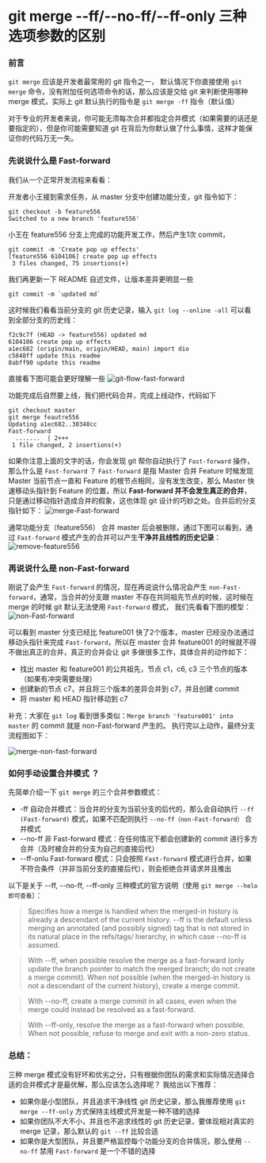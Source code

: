 # git merge --ff/--no-ff/--ff-only 三种选项参数的区别

### 前言
`git merge` 应该是开发者最常用的 git 指令之一，
默认情况下你直接使用 `git merge` 命令，没有附加任何选项命令的话，那么应该是交给 git 来判断使用哪种 merge 模式，实际上 git 默认执行的指令是 `git merge -ff` 指令（默认值）

对于专业的开发者来说，你可能无须每次合并都指定合并模式（如果需要的话还是要指定的），但是你可能需要知道 git 在背后为你默认做了什么事情，这样才能保证你的代码万无一失。

### 先说说什么是 Fast-forward

我们从一个正常开发流程来看看：

开发者小王接到需求任务，从 master 分支中创建功能分支，git 指令如下：
```shell
git checkout -b feature556
Switched to a new branch 'feature556'
```

小王在 feature556 分支上完成的功能开发工作，然后产生1次 commit，
```shell
git commit -m 'Create pop up effects'
[feature556 6104106] create pop up effects
 3 files changed, 75 insertions(+)
```

我们再更新一下 README 自述文件，让版本差异更明显一些
```shell
git commit -m `updated md`
```

这时候我们看看当前分支的 git 历史记录，输入 `git log --online -all` 可以看到全部分支的历史线：
```shell
f2c9c7f (HEAD -> feature556) updated md
6104106 create pop up effects
a1ec682 (origin/main, origin/HEAD, main) import dio
c5848ff update this readme
8abff90 update this readme
```

直接看下图可能会更好理解一些
![git-flow-fast-forward](https://pcloud-1258173945.cos.ap-guangzhou.myqcloud.com/uPic/xkrZa4.png)

功能完成后自然要上线，我们把代码合并，完成上线动作，代码如下
```shell
git checkout master
git merge feautre556
Updating a1ec682..38348cc
Fast-forward
  .......  | 2+++
 1 file changed, 2 insertions(+)
```

如果你注意上面的文字的话，你会发现 git 帮你自动执行了 `Fast-forward` 操作，那么什么是 `Fast-forward` ？ 
`Fast-forward` 是指 Master 合并 Feature 时候发现 Master 当前节点一直和 Feature 的根节点相同，没有发生改变，那么 Master 快速移动头指针到 Feature 的位置，所以 **Fast-forward 并不会发生真正的合并**，只是通过移动指针造成合并的假象，这也体现 git 设计的巧妙之处。合并后的分支指针如下：
![merge-Fast-forward](https://pcloud-1258173945.cos.ap-guangzhou.myqcloud.com/uPic/N5wea3.png)

通常功能分支（feature556） 合并 master 后会被删除，通过下图可以看到，通过 `Fast-forward` 模式产生的合并可以产生**干净并且线性的历史记录**：
![remove-feature556](https://pcloud-1258173945.cos.ap-guangzhou.myqcloud.com/uPic/sKocLW.png)



### 再说说什么是 non-Fast-forward

刚说了会产生 `Fast-forward` 的情况，现在再说说什么情况会产生 `non-Fast-forward`，通常，当合并的分支跟 master 不存在共同祖先节点的时候，这时候在 merge 的时候 git 默认无法使用 `Fast-forward` 模式，
我们先看看下图的模型：
![non-Fast-forward](https://pcloud-1258173945.cos.ap-guangzhou.myqcloud.com/uPic/1rJCd3.png)

可以看到 master 分支已经比 feature001 快了2个版本，master 已经没办法通过移动头指针来完成 `Fast-forward`，所以在 master 合并 feature001 的时候就不得不做出真正的合并，真正的合并会让 git 多做很多工作，具体合并的动作如下：
* 找出 master 和 feature001 的公共祖先，节点 c1，c6, c3 三个节点的版本 （如果有冲突需要处理）
* 创建新的节点 c7，并且将三个版本的差异合并到 c7，并且创建 commit 
* 将 master 和 HEAD 指针移动到 c7

补充：大家在 `git log` 看到很多类似：`Merge branch 'feature001' into master` 的 commit 就是 non-Fast-forward 产生的。
执行完以上动作，最终分支流程图如下：

![merge-non-fast-forward](https://pcloud-1258173945.cos.ap-guangzhou.myqcloud.com/uPic/v4rlal.png)

### 如何手动设置合并模式 ？

先简单介绍一下 `git merge` 的三个合并参数模式：
* -ff 自动合并模式：当合并的分支为当前分支的后代的，那么会自动执行 `--ff (Fast-forward)` 模式，如果不匹配则执行 `--no-ff（non-Fast-forward）` 合并模式 
* --no-ff 非 Fast-forward 模式：在任何情况下都会创建新的 commit 进行多方合并（及时被合并的分支为自己的直接后代）
* --ff-onlu Fast-forward 模式：只会按照 `Fast-forward` 模式进行合并，如果不符合条件（并非当前分支的直接后代），则会拒绝合并请求并且推出

以下是关于 --ff, --no-ff, --ff-only 三种模式的官方说明（使用 `git merge --helo 即可查看`）：
> Specifies how a merge is handled when the merged-in history is already a descendant of the current history.  --ff is the default unless merging an annotated (and possibly signed) tag that is not stored in its natural place in the refs/tags/ hierarchy, in which case --no-ff is assumed. 

> With --ff, when possible resolve the merge as a fast-forward (only update the branch pointer to match the merged branch; do not create a merge commit). When not possible (when the merged-in history is not a descendant of the current history), create a merge commit.

> With --no-ff, create a merge commit in all cases, even when the merge could instead be resolved as a fast-forward.

> With --ff-only, resolve the merge as a fast-forward when possible. When not possible, refuse to merge and exit with a non-zero status.


### 总结：

三种 merge 模式没有好坏和优劣之分，只有根据你团队的需求和实际情况选择合适的合并模式才是最优解，那么应该怎么选择呢？ 我给出以下推荐：
* 如果你是小型团队，并且追求干净线性 git 历史记录，那么我推荐使用 `git merge --ff-only` 方式保持主线模式开发是一种不错的选择
* 如果你团队不大不小，并且也不追求线性的 git 历史记录，要体现相对真实的 merge 记录，那么默认的 `git --ff` 比较合适
* 如果你是大型团队，并且要严格监控每个功能分支的合并情况，那么使用 `--no-ff` 禁用 `Fast-forward` 是一个不错的选择

